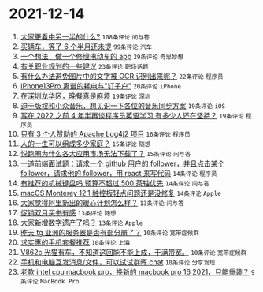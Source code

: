 # 2021-12-14

1. [大家更看中另一半的什么?](https://www.v2ex.com/t/822017) `108条评论` `问与答`
1. [买辆车，等了 6 个半月还未提](https://www.v2ex.com/t/822035) `99条评论` `汽车`
1. [一个想法，做一个修理电动车的 app](https://www.v2ex.com/t/822018) `29条评论` `奇思妙想`
1. [有关职业规划的一些建议](https://www.v2ex.com/t/822015) `23条评论` `职场话题`
1. [有什么办法避免图片中的文字被 OCR 识别出来呢？](https://www.v2ex.com/t/822041) `22条评论` `程序员`
1. [iPhone13Pro 离谱的耗电与"钉子户"](https://www.v2ex.com/t/822043) `20条评论` `iPhone`
1. [在深圳龙华区，晚餐真是麻烦](https://www.v2ex.com/t/822028) `19条评论` `深圳`
1. [迫于版权和小众音乐，想见识一下各位的音乐同步方案](https://www.v2ex.com/t/822025) `19条评论` `iOS`
1. [写在 2022 之前 4 年半再谈程序员英语学习 有多少人还在坚持？](https://www.v2ex.com/t/822022) `19条评论` `程序员`
1. [只有 3 个人赞助的 Apache Log4j2 项目](https://www.v2ex.com/t/822032) `16条评论` `程序员`
1. [人的一生可以组成多少家庭？](https://www.v2ex.com/t/822038) `15条评论` `随想`
1. [悦跑圈为什么各大应用市场无法下载了？](https://www.v2ex.com/t/822019) `15条评论` `问与答`
1. [一道前端面试题：请求一个 github 用户的 follower，并且点击某个 follower，请求他的 follower，用 react 来写代码](https://www.v2ex.com/t/822089) `14条评论` `程序员`
1. [有推荐的机械键盘吗 预算不超过 500 茶轴优先](https://www.v2ex.com/t/822081) `14条评论` `问与答`
1. [macOS Monterey 12.1 触控板轻点问题还是没修复](https://www.v2ex.com/t/822046) `14条评论` `Apple`
1. [大家觉得阿里新出的暖心计划怎么样？](https://www.v2ex.com/t/822082) `13条评论` `问与答`
1. [促销双月买书有感](https://www.v2ex.com/t/822060) `13条评论` `随想`
1. [大家新增数字遗产了吗？](https://www.v2ex.com/t/822058) `13条评论` `Apple`
1. [昨天 tg 亚洲的服务器是否有部分崩了？](https://www.v2ex.com/t/822094) `10条评论` `宽带症候群`
1. [求实惠的手机套餐推荐](https://www.v2ex.com/t/822076) `10条评论` `上海`
1. [V862c 光猫有车，不知道这回能不能上成，干满带宽。](https://www.v2ex.com/t/822073) `10条评论` `宽带症候群`
1. [手机和电脑互发消息/文件，可以试试群晖 chat](https://www.v2ex.com/t/822029) `10条评论` `分享发现`
1. [老款 intel cpu macbook pro，换新的 macbook pro 16 2021，只能重装？](https://www.v2ex.com/t/822080) `9条评论` `MacBook Pro`
